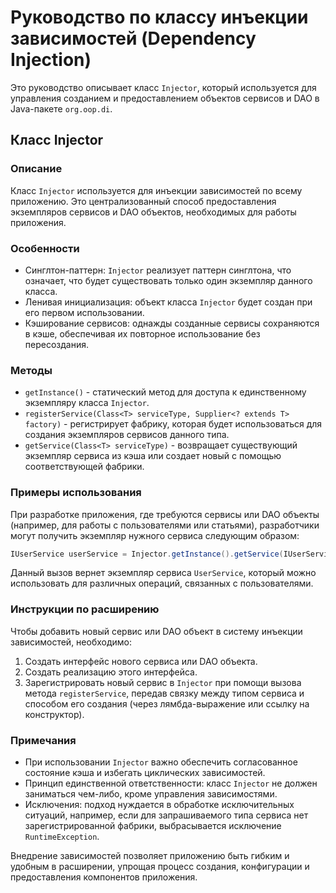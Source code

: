 # Руководство по классу инъекции зависимостей (Dependency Injection)

Это руководство описывает класс `Injector`, который используется для управления созданием и предоставлением объектов сервисов и DAO в Java-пакете `org.oop.di`.

## Класс Injector

### Описание

Класс `Injector` используется для инъекции зависимостей по всему приложению. Это централизованный способ предоставления экземпляров сервисов и DAO объектов, необходимых для работы приложения.

### Особенности

- Синглтон-паттерн: `Injector` реализует паттерн синглтона, что означает, что будет существовать только один экземпляр данного класса.
- Ленивая инициализация: объект класса `Injector` будет создан при его первом использовании.
- Кэширование сервисов: однажды созданные сервисы сохраняются в кэше, обеспечивая их повторное использование без пересоздания.

### Методы

- `getInstance()` - статический метод для доступа к единственному экземпляру класса `Injector`.
- `registerService(Class<T> serviceType, Supplier<? extends T> factory)` - регистрирует фабрику, которая будет использоваться для создания экземпляров сервисов данного типа.
- `getService(Class<T> serviceType)` - возвращает существующий экземпляр сервиса из кэша или создает новый с помощью соответствующей фабрики.

### Примеры использования

При разработке приложения, где требуются сервисы или DAO объекты (например, для работы с пользователями или статьями), разработчики могут получить экземпляр нужного сервиса следующим образом:

```java
IUserService userService = Injector.getInstance().getService(IUserService.class);
```

Данный вызов вернет экземпляр сервиса `UserService`, который можно использовать для различных операций, связанных с пользователями.

### Инструкции по расширению

Чтобы добавить новый сервис или DAO объект в систему инъекции зависимостей, необходимо:

1. Создать интерфейс нового сервиса или DAO объекта.
2. Создать реализацию этого интерфейса.
3. Зарегистрировать новый сервис в `Injector` при помощи вызова метода `registerService`, передав связку между типом сервиса и способом его создания (через лямбда-выражение или ссылку на конструктор).

### Примечания

- При использовании `Injector` важно обеспечить согласованное состояние кэша и избегать циклических зависимостей.
- Принцип единственной ответственности: класс `Injector` не должен заниматься чем-либо, кроме управления зависимостями.
- Исключения: подход нуждается в обработке исключительных ситуаций, например, если для запрашиваемого типа сервиса нет зарегистрированной фабрики, выбрасывается исключение `RuntimeException`.

Внедрение зависимостей позволяет приложению быть гибким и удобным в расширении, упрощая процесс создания, конфигурации и предоставления компонентов приложения.